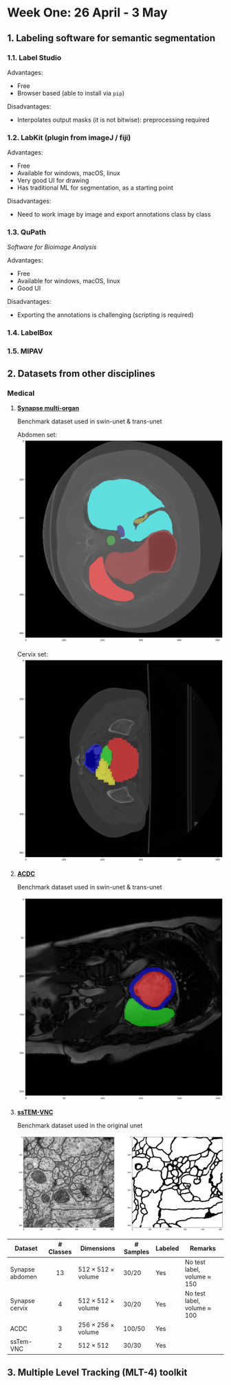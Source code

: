 <h1>Week One: 26 April - 3 May</h1>

## 1. Labeling software for semantic segmentation

### 1.1. Label Studio
Advantages:
- Free
- Browser based (able to install via `pip`)

Disadvantages:
- Interpolates output masks (it is not bitwise): preprocessing required

### 1.2. LabKit (plugin from imageJ / fiji)
Advantages:
- Free
- Available for windows, macOS, linux
- Very good UI for drawing
- Has traditional ML for segmentation, as a starting point

Disadvantages:
- Need to work image by image and export annotations class by class

### 1.3. QuPath
*Software for Bioimage Analysis*

Advantages:
- Free
- Available for windows, macOS, linux
- Good UI

Disadvantages:
- Exporting the annotations is challenging (scripting is required)

### 1.4. LabelBox

### 1.5. MIPAV

## 2. Datasets from other disciplines

### Medical
1. **<a href="https://www.synapse.org/#!Synapse:syn3193805/wiki/217789" target="_blank">Synapse multi-organ</a>**

    Benchmark dataset used in swin-unet & trans-unet
    
    Abdomen set:
    ![Abdomen](resources/week_1/synapse_abdomen.png)    

    Cervix set:
    ![Cervix](resources/week_1/synapse_cervix.png)


2. **<a href="https://humanheart-project.creatis.insa-lyon.fr/database/#collection/637218c173e9f0047faa00fb/folder/637218e573e9f0047faa00fc" target="_blank">ACDC</a>**

    Benchmark dataset used in swin-unet & trans-unet

    ![acdc](resources/week_1/acdc.png)
    
3. **<a href="https://downloads.imagej.net/ISBI-2012-challenge.zip" target="_blank">ssTEM-VNC</a>**

    Benchmark dataset used in the original unet

    ![em](resources/week_1/em.png)

| Dataset | # Classes | Dimensions | # Samples | Labeled | Remarks
|---------|:---------:|---------|---------|---------|---------|
| Synapse abdomen | 13 |512 $\times$ 512 $\times$ volume|30/20| Yes |No test label, volume $\approx$ 150|
| Synapse cervix | 4 |512 $\times$ 512 $\times$ volume|30/20| Yes |No test label, volume $\approx$ 100|
| ACDC |3|256 $\times$ 256 $\times$ volume|100/50| Yes ||
| ssTem-VNC | 2 |512 $\times$ 512|30/30| Yes ||

## 3. Multiple Level Tracking (MLT-4) toolkit
